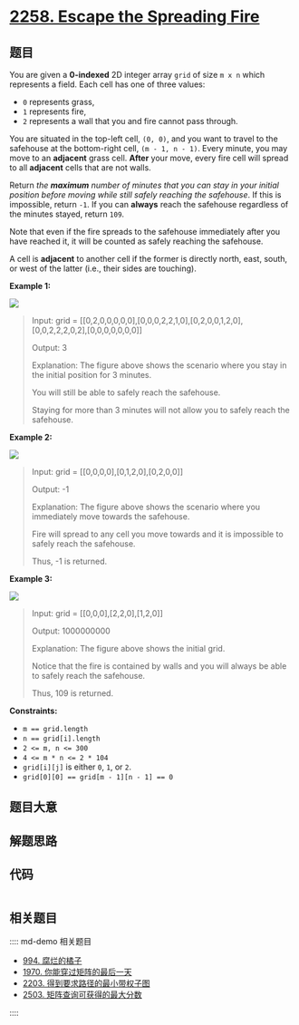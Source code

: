# [2258. Escape the Spreading Fire](https://leetcode.com/problems/escape-the-spreading-fire/)

## 题目

You are given a **0-indexed** 2D integer array `grid` of size `m x n` which
represents a field. Each cell has one of three values:

  * `0` represents grass,
  * `1` represents fire,
  * `2` represents a wall that you and fire cannot pass through.

You are situated in the top-left cell, `(0, 0)`, and you want to travel to the
safehouse at the bottom-right cell, `(m - 1, n - 1)`. Every minute, you may
move to an **adjacent** grass cell. **After** your move, every fire cell will
spread to all **adjacent** cells that are not walls.

Return _the **maximum** number of minutes that you can stay in your initial
position before moving while still safely reaching the safehouse_. If this is
impossible, return `-1`. If you can **always** reach the safehouse regardless
of the minutes stayed, return `109`.

Note that even if the fire spreads to the safehouse immediately after you have
reached it, it will be counted as safely reaching the safehouse.

A cell is **adjacent** to another cell if the former is directly north, east,
south, or west of the latter (i.e., their sides are touching).



**Example 1:**

![](https://assets.leetcode.com/uploads/2022/03/10/ex1new.jpg)

> Input: grid = [[0,2,0,0,0,0,0],[0,0,0,2,2,1,0],[0,2,0,0,1,2,0],[0,0,2,2,2,0,2],[0,0,0,0,0,0,0]]
> 
> Output: 3
> 
> Explanation: The figure above shows the scenario where you stay in the initial position for 3 minutes.
> 
> You will still be able to safely reach the safehouse.
> 
> Staying for more than 3 minutes will not allow you to safely reach the safehouse.

**Example 2:**

![](https://assets.leetcode.com/uploads/2022/03/10/ex2new2.jpg)

> Input: grid = [[0,0,0,0],[0,1,2,0],[0,2,0,0]]
> 
> Output: -1
> 
> Explanation: The figure above shows the scenario where you immediately move towards the safehouse.
> 
> Fire will spread to any cell you move towards and it is impossible to safely reach the safehouse.
> 
> Thus, -1 is returned.

**Example 3:**

![](https://assets.leetcode.com/uploads/2022/03/10/ex3new.jpg)

> Input: grid = [[0,0,0],[2,2,0],[1,2,0]]
> 
> Output: 1000000000
> 
> Explanation: The figure above shows the initial grid.
> 
> Notice that the fire is contained by walls and you will always be able to safely reach the safehouse.
> 
> Thus, 109 is returned.

**Constraints:**

  * `m == grid.length`
  * `n == grid[i].length`
  * `2 <= m, n <= 300`
  * `4 <= m * n <= 2 * 104`
  * `grid[i][j]` is either `0`, `1`, or `2`.
  * `grid[0][0] == grid[m - 1][n - 1] == 0`


## 题目大意

## 解题思路

## 代码

```javascript

```

## 相关题目

:::: md-demo 相关题目
- [994. 腐烂的橘子](https://leetcode.com/problems/rotting-oranges)
- [1970. 你能穿过矩阵的最后一天](https://leetcode.com/problems/last-day-where-you-can-still-cross)
- [2203. 得到要求路径的最小带权子图](https://leetcode.com/problems/minimum-weighted-subgraph-with-the-required-paths)
- [2503. 矩阵查询可获得的最大分数](https://leetcode.com/problems/maximum-number-of-points-from-grid-queries)

::::
